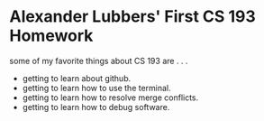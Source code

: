 # Alexander Lubbers' First CS 193 Homework
some of my favorite things about CS 193 are . . .
- getting to learn about github.
- getting to learn how to use the terminal.
- getting to learn how to resolve merge conflicts.
- getting to learn how to debug software.
